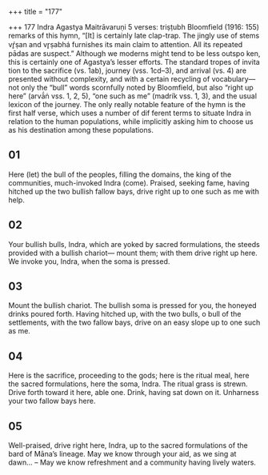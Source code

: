 +++
title = "177"

+++
177
Indra
Agastya Maitrāvaruṇi
5 verses: triṣṭubh
Bloomfield (1916: 155) remarks of this hymn, “[It] is certainly late clap-trap. The  jingly use of stems vŕ̥ṣan and vr̥ṣabhá furnishes its main claim to attention. All its  repeated pādas are suspect.” Although we moderns might tend to be less outspo ken, this is certainly one of Agastya’s lesser efforts. The standard tropes of invita tion to the sacrifice (vs. 1ab), journey (vss. 1cd–3), and arrival (vs. 4) are presented  without complexity, and with a certain recycling of vocabulary—not only the “bull”  words scornfully noted by Bloomfield, but also “right up here” (arvā́ṅ vss. 1, 2, 5),  “one such as me” (madrík vss. 1, 3), and the usual lexicon of the journey. The only  really notable feature of the hymn is the first half verse, which uses a number of dif ferent terms to situate Indra in relation to the human populations, while implicitly  asking him to choose us as his destination among these populations.
## 01
Here (let) the bull of the peoples, filling the domains, the king of the  communities, much-invoked Indra (come).
Praised, seeking fame, having hitched up the two bullish fallow bays,  drive right up to one such as me with help.
## 02
Your bullish bulls, Indra, which are yoked by sacred formulations, the  steeds provided with a bullish chariot—
mount them; with them drive right up here. We invoke you, Indra, when  the soma is pressed.
## 03
Mount the bullish chariot. The bullish soma is pressed for you, the  honeyed drinks poured forth.
Having hitched up, with the two bulls, o bull of the settlements, with the  two fallow bays, drive on an easy slope up to one such as me.
## 04
Here is the sacrifice, proceeding to the gods; here is the ritual meal, here  the sacred formulations, here the soma, Indra.
The ritual grass is strewn. Drive forth toward it here, able one. Drink,  having sat down on it. Unharness your two fallow bays here.
## 05
Well-praised, drive right here, Indra, up to the sacred formulations of the  bard of Māna’s lineage.
May we know through your aid, as we sing at dawn... – May we know  refreshment and a community having lively waters.